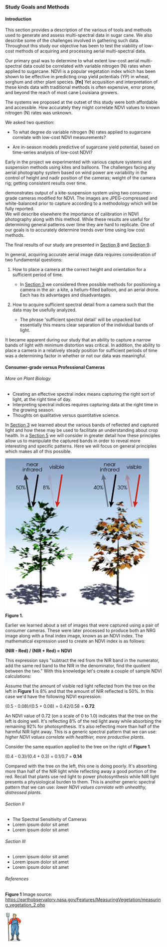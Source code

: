 ### Study Goals and Methods

#### Introduction

This section provides a description of the various of tools and methods used to generate and assess multi-spectral data in 
sugar cane. We also describe some of the challenges involved in gathering such data. Throughout this study our objective 
has been to test the viability of low-cost methods of acquiring and processing aerial multi-spectral data. 

Our primary goal was to determine to what extent low-cost aerial multi-spectral data could be correlated with variable 
nitrogen (N) rates when applied to sugarcane. NDVI is a popular vegetation index which has been shown to be effective in 
predicting crop yield potentials (YP) in wheat, sorghum and other plant species. __[fn]__  Yet acquisition and interpretation 
of these kinds data with traditional methods is often expensive, error prone, and beyond the reach of most cane 
Louisiana growers.

The systems we proposed at the outset of this study were both affordable and accessible. How accurately they might correlate 
NDVI values to known nitrogen (N) rates was unknown.

We asked two question:

* To what degree do variable nitrogen (N) rates applied to sugarcane correlate with low-cost NDVI measurements?

* Are in-season models predictive of sugarcane yield potential, based on time-series analysis of low-cost NDVI?

Early in the project we experimented with various capture systems and suspension methods using kites and 
balloons. The challenges facing any aerial photography system based on wind power are variability in the control of height 
and nadir position of the cameras; weight of the camera rig; getting consistent results over time. 

demonstrates output of a kite-suspension system using two consumer-grade cameras modified for NDVI. The images are 
JPEG-compressed and white-balanced prior to capture according to a methodology which will be fully reported.  
We will describe elsewhere the importance of calibration in NDVI photography along with this method. While these results 
are useful for determining general patterns over time they are hard to replicate. One of our goals is to accurately 
determine trends over time using low cost methods. 
 
The final results of our study are 
presented in [Section 8](study_results_balloons.md) and [Section 9](readme_resources/study_results_drones.md). 

In general, acquiring accurate aerial image data requires consideration of two fundamental questions: 

1. How to place a camera at the correct height and orientation for a sufficient period of time.

    * In [Section 3](kites_balloons_drones.md) we considered three possible methods for positioning a camera 
    in the air: a kite, a helium-filled balloon, and an aerial drone. Each has its advantages and disadvantages.
    
2. How to acquire sufficient spectral detail from a camera such that the data may be usefully analyzed.

    * The phrase 'sufficient spectral detail' will be unpacked but essentially this means clear separation of the 
    individual bands of light.  
    
It became apparent during our study that an ability to capture a narrow bands of light with minimum distortion was critical. 
In addition, the ability to place a camera in a relatively steady position for sufficient periods of time was a determining 
factor in whether or not our data was meaningful.

#### Consumer-grade versus Professional Cameras

  

###### More on Plant Biology

* Creating an effective spectral index means capturing the right sort of light, at the right time of day. 
* Interpreting spectral indices requires capturing data at the right time in the growing season.
* Thoughts on qualitative versus quantitative science.

In [Section 3](kites_balloons_drones.md) we learned about the various bands of reflected and captured light and how these 
may be used to facilitate an understanding about crop health. In a [Section 5]() we will consider in greater detail how 
these principles allow us to manipulate the captured bands in order to reveal more interesting and specific patterns. 
Here we will focus on general principles which makes all of this possible. 

![](img/ndvi_biology.png) 

__Figure 1.__

Earlier we learned about a set of images that were captured using a pair of consumer cameras. These were later processed to produce both an NRG
image along with a final index image, known as an NDVI index. The mathematical expression used to create an NDVI index 
is as follows:

__(NIR - Red) / (NIR + Red) =  NDVI__

This expression says "subtract the red from the NIR band in the numerator, add the same red band to the NIR in the denominator, 
find the quotient between the two." With this knowledge let's create a couple of sample NDVI calculations:

Assume that the amount of visible red light reflected from the tree on the left in __Figure 1__ is 8% and that the amount of NIR 
reflected is 50%. In this case we'd have the following NDVI expression: 

(0.5 - 0.08)/(0.5 + 0.08) = 0.42/0.58 = __0.72__ 

An NDVI value of 0.72 (on a scale of 0 to 1.0) indicates that the tree on the left is doing well. It's reflecting 8% of the red light away while absorbing 
the remaining 92% for photosynthesis. It's also reflecting more than half of the harmful NIR light away. 
This is a generic spectral pattern that we can use: _higher NDVI values correlate with healthier, more productive plants_. 

Consider the same equation applied to the tree on the right of __Figure 1__. 
  
(0.4 - 0.3)/(0.4 + 0.3) = 0.1/0.7 = __0.14__ 

Compared with the tree on the left, this one is doing poorly. It's absorbing more than half of the NIR 
light while reflecting away a good portion of the red. Recall that plants use red light to power photosynthesis while NIR 
light presents a physiological burden to them. This is another generic spectral pattern that we can use: _lower NDVI values correlate with unhealthy, distressed plants_. 


###### Section II

* The Spectral Sensitivity of Cameras
* Lorem ipsum dolor sit amet
* Lorem ipsum dolor sit amet

###### Section III

* Lorem ipsum dolor sit amet
* Lorem ipsum dolor sit amet
* Lorem ipsum dolor sit amet


###### References
__Figure 1__ Image source: https://earthobservatory.nasa.gov/Features/MeasuringVegetation/measuring_vegetation_2.php

![](img/farmera.png) 